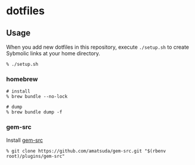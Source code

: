 # dotfiles
## Usage
When you add new dotfiles in this repository, execute `./setup.sh` to create Sybmolic links at your home directory.
```
% ./setup.sh
```

### homebrew
```
# install
% brew bundle --no-lock

# dump
% brew bundle dump -f
```

### gem-src

Install [gem-src](https://github.com/amatsuda/gem-src)

```
% git clone https://github.com/amatsuda/gem-src.git "$(rbenv root)/plugins/gem-src"
```

